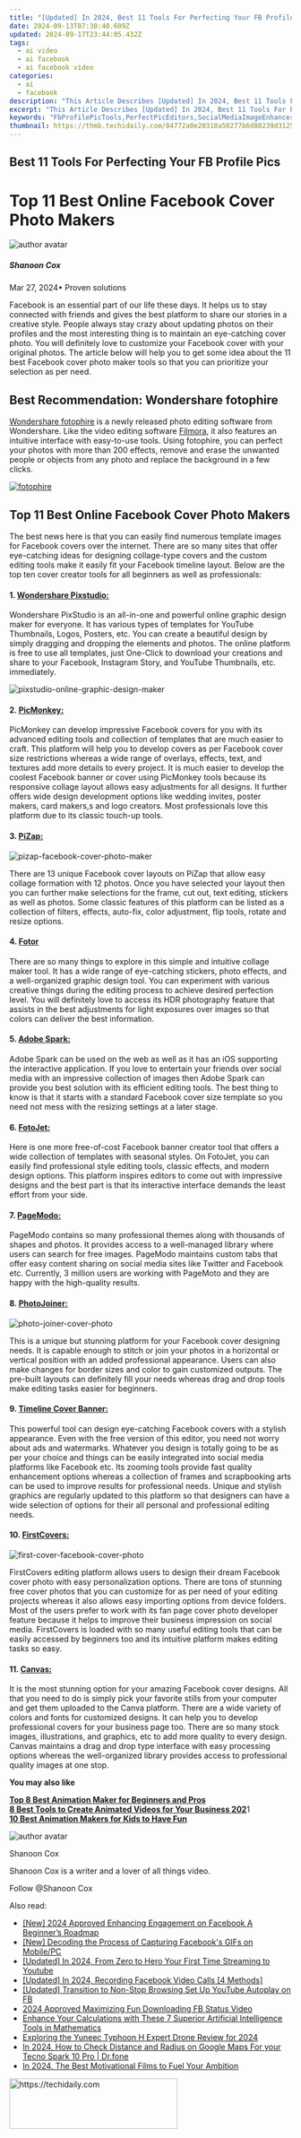 ```yaml
---
title: "[Updated] In 2024, Best 11 Tools For Perfecting Your FB Profile Pics"
date: 2024-09-13T07:30:40.609Z
updated: 2024-09-17T23:44:05.432Z
tags:
  - ai video
  - ai facebook
  - ai facebook video
categories:
  - ai
  - facebook
description: "This Article Describes [Updated] In 2024, Best 11 Tools For Perfecting Your FB Profile Pics"
excerpt: "This Article Describes [Updated] In 2024, Best 11 Tools For Perfecting Your FB Profile Pics"
keywords: "FbProfilePicTools,PerfectPicEditors,SocialMediaImageEnhancers,ProPhotoOptimizers,ProfilePictureBoost,FBImageToolkit,OptimalFBPics"
thumbnail: https://thmb.techidaily.com/84772a0e20318a50277b6d80239d31259f3d754cba45388a4148935e78d13735.jpg
---
```


## Best 11 Tools For Perfecting Your FB Profile Pics

# Top 11 Best Online Facebook Cover Photo Makers

![author avatar](https://images.wondershare.com/filmora/article-images/shannon-cox.jpg)

##### Shanoon Cox

 Mar 27, 2024• Proven solutions

Facebook is an essential part of our life these days. It helps us to stay connected with friends and gives the best platform to share our stories in a creative style. People always stay crazy about updating photos on their profiles and the most interesting thing is to maintain an eye-catching cover photo. You will definitely love to customize your Facebook cover with your original photos. The article below will help you to get some idea about the 11 best Facebook cover photo maker tools so that you can prioritize your selection as per need.

## Best Recommendation: Wondershare fotophire

[Wondershare fotophire](https://tools.techidaily.com/wondershare/fotophire/download/) is a newly released photo editing software from Wondershare. Like the video editing software [Filmora](https://tools.techidaily.com/wondershare/filmora/download/), it also features an intuitive interface with easy-to-use tools. Using fotophire, you can perfect your photos with more than 200 effects, remove and erase the unwanted people or objects from any photo and replace the background in a few clicks.

[![fotophire](https://images.wondershare.com/filmora/article-images/fotophire-article-banner.jpg) ](https://photo.wondershare.com/?utm%5Fsource=filmora.wondershare.com&utm%5Fmedium=referral&utm%5Fcampaign=photoapps)

## Top 11 Best Online Facebook Cover Photo Makers

The best news here is that you can easily find numerous template images for Facebook covers over the internet. There are so many sites that offer eye-catching ideas for designing collage-type covers and the custom editing tools make it easily fit your Facebook timeline layout. Below are the top ten cover creator tools for all beginners as well as professionals:

#### 1. [Wondershare Pixstudio:](https://tools.techidaily.com/wondershare/fotophire/download/)

Wondershare PixStudio is an all-in-one and powerful online graphic design maker for everyone. It has various types of templates for YouTube Thumbnails, Logos, Posters, etc. You can create a beautiful design by simply dragging and dropping the elements and photos. The online platform is free to use all templates, just One-Click to download your creations and share to your Facebook, Instagram Story, and YouTube Thumbnails, etc. immediately.

![pixstudio-online-graphic-design-maker](https://images.wondershare.com/filmora/article-images/pixstudio-online-graphic-design-maker.jpg)

#### 2. [PicMonkey:](https://carlcheo.com/best-free-online-facebook-cover-collage-makers)

PicMonkey can develop impressive Facebook covers for you with its advanced editing tools and collection of templates that are much easier to craft. This platform will help you to develop covers as per Facebook cover size restrictions whereas a wide range of overlays, effects, text, and textures add more details to every project. It is much easier to develop the coolest Facebook banner or cover using PicMonkey tools because its responsive collage layout allows easy adjustments for all designs. It further offers wide design development options like wedding invites, poster makers, card makers,s and logo creators. Most professionals love this platform due to its classic touch-up tools.

#### 3. [PiZap:](https://www.pizap.com/facebook%5Fcover%5Fmaker)

![pizap-facebook-cover-photo-maker](https://images.wondershare.com/filmora/article-images/pizap-facebook-cover-photo-maker.jpg)

There are 13 unique Facebook cover layouts on PiZap that allow easy collage formation with 12 photos. Once you have selected your layout then you can further make selections for the frame, cut out, text editing, stickers as well as photos. Some classic features of this platform can be listed as a collection of filters, effects, auto-fix, color adjustment, flip tools, rotate and resize options.

#### 4. [Fotor](https://www.fotor.com/features/facebook.html)

There are so many things to explore in this simple and intuitive collage maker tool. It has a wide range of eye-catching stickers, photo effects, and a well-organized graphic design tool. You can experiment with various creative things during the editing process to achieve desired perfection level. You will definitely love to access its HDR photography feature that assists in the best adjustments for light exposures over images so that colors can deliver the best information.

#### 5. [Adobe Spark:](https://spark.adobe.com/make/banner-maker/facebook-covers)

Adobe Spark can be used on the web as well as it has an iOS supporting the interactive application. If you love to entertain your friends over social media with an impressive collection of images then Adobe Spark can provide you best solution with its efficient editing tools. The best thing to know is that it starts with a standard Facebook cover size template so you need not mess with the resizing settings at a later stage.

#### 6. [FotoJet:](https://www.fotojet.com/features/social-media-design/facebook-cover.html)

Here is one more free-of-cost Facebook banner creator tool that offers a wide collection of templates with seasonal styles. On FotoJet, you can easily find professional style editing tools, classic effects, and modern design options. This platform inspires editors to come out with impressive designs and the best part is that its interactive interface demands the least effort from your side.

#### 7. [PageModo:](https://www.pagemodo.com/welcome/cover-photos)

PageModo contains so many professional themes along with thousands of shapes and photos. It provides access to a well-managed library where users can search for free images. PageModo maintains custom tabs that offer easy content sharing on social media sites like Twitter and Facebook etc. Currently, 3 million users are working with PageMoto and they are happy with the high-quality results.

#### 8. [PhotoJoiner:](https://www.photojoiner.net/)

![photo-joiner-cover-photo](https://images.wondershare.com/filmora/article-images/photo-joiner-cover-photo.jpg)

This is a unique but stunning platform for your Facebook cover designing needs. It is capable enough to stitch or join your photos in a horizontal or vertical position with an added professional appearance. Users can also make changes for border sizes and color to gain customized outputs. The pre-built layouts can definitely fill your needs whereas drag and drop tools make editing tasks easier for beginners.

#### 9. [Timeline Cover Banner:](https://www.timelinecoverbanner.com/Facebook-cover-photo-maker/)

This powerful tool can design eye-catching Facebook covers with a stylish appearance. Even with the free version of this editor, you need not worry about ads and watermarks. Whatever you design is totally going to be as per your choice and things can be easily integrated into social media platforms like Facebook etc. Its zooming tools provide fast quality enhancement options whereas a collection of frames and scrapbooking arts can be used to improve results for professional needs. Unique and stylish graphics are regularly updated to this platform so that designers can have a wide selection of options for their all personal and professional editing needs.

#### 10. [FirstCovers:](https://www.firstcovers.com/)

![first-cover-facebook-cover-photo](https://images.wondershare.com/filmora/article-images/first-cover-facebook-cover-photo.jpg)

FirstCovers editing platform allows users to design their dream Facebook cover photo with easy personalization options. There are tons of stunning free cover photos that you can customize for as per need of your editing projects whereas it also allows easy importing options from device folders. Most of the users prefer to work with its fan page cover photo developer feature because it helps to improve their business impression on social media. FirstCovers is loaded with so many useful editing tools that can be easily accessed by beginners too and its intuitive platform makes editing tasks so easy.

#### 11. [Canvas:](https://www.canva.com/create/facebook-covers/)

It is the most stunning option for your amazing Facebook cover designs. All that you need to do is simply pick your favorite stills from your computer and get them uploaded to the Canva platform. There are a wide variety of colors and fonts for customized designs. It can help you to develop professional covers for your business page too. There are so many stock images, illustrations, and graphics, etc to add more quality to every design. Canvas maintains a drag and drop type interface with easy processing options whereas the well-organized library provides access to professional quality images at one stop.

**You may also like**

[**Top 8 Best Animation Maker for Beginners and Pros**](https://tools.techidaily.com/wondershare/filmora/download/)  
[**8 Best Tools to Create Animated Videos for Your Business 202**](https://tools.techidaily.com/wondershare/filmora/download/)1  
[**10 Best Animation Makers for Kids to Have Fun**](https://tools.techidaily.com/wondershare/filmora/download/)

![author avatar](https://images.wondershare.com/filmora/article-images/shannon-cox.jpg)

Shanoon Cox

Shanoon Cox is a writer and a lover of all things video.

Follow @Shanoon Cox

<ins class="adsbygoogle"
      style="display:block"
      data-ad-client="ca-pub-7571918770474297"
      data-ad-slot="8358498916"
      data-ad-format="auto"
      data-full-width-responsive="true"></ins>

<span class="atpl-alsoreadstyle">Also read:</span>
<div><ul>
<li><a href="https://facebook-videos.techidaily.com/new-2024-approved-enhancing-engagement-on-facebook-a-beginners-roadmap/"><u>[New] 2024 Approved Enhancing Engagement on Facebook A Beginner’s Roadmap</u></a></li>
<li><a href="https://facebook-videos.techidaily.com/new-decoding-the-process-of-capturing-facebooks-gifs-on-mobilepc/"><u>[New] Decoding the Process of Capturing Facebook's GIFs on Mobile/PC</u></a></li>
<li><a href="https://eaxpv-info.techidaily.com/updated-in-2024-from-zero-to-hero-your-first-time-streaming-to-youtube/"><u>[Updated] In 2024, From Zero to Hero Your First Time Streaming to Youtube</u></a></li>
<li><a href="https://facebook-videos.techidaily.com/updated-in-2024-recording-facebook-video-calls-4-methods/"><u>[Updated] In 2024, Recording Facebook Video Calls [4 Methods]</u></a></li>
<li><a href="https://facebook-videos.techidaily.com/updated-transition-to-non-stop-browsing-set-up-youtube-autoplay-on-fb/"><u>[Updated] Transition to Non-Stop Browsing Set Up YouTube Autoplay on FB</u></a></li>
<li><a href="https://facebook-video-recording.techidaily.com/2024-approved-maximizing-fun-downloading-fb-status-video/"><u>2024 Approved Maximizing Fun Downloading FB Status Video</u></a></li>
<li><a href="https://tech-haven.techidaily.com/enhance-your-calculations-with-these-7-superior-artificial-intelligence-tools-in-mathematics/"><u>Enhance Your Calculations with These 7 Superior Artificial Intelligence Tools in Mathematics</u></a></li>
<li><a href="https://article-knowledge.techidaily.com/exploring-the-yuneec-typhoon-h-expert-drone-review-for-2024/"><u>Exploring the Yuneec Typhoon H Expert Drone Review for 2024</u></a></li>
<li><a href="https://android-location-track.techidaily.com/in-2024-how-to-check-distance-and-radius-on-google-maps-for-your-tecno-spark-10-pro-drfone-by-drfone-virtual-android/"><u>In 2024, How to Check Distance and Radius on Google Maps For your Tecno Spark 10 Pro | Dr.fone</u></a></li>
<li><a href="https://some-guidance.techidaily.com/in-2024-the-best-motivational-films-to-fuel-your-ambition/"><u>In 2024, The Best Motivational Films to Fuel Your Ambition</u></a></li>
</ul></div>

<!-- affiliate ads begin -->
<a href="https://aligracehair.sjv.io/c/5597632/2047406/19272" target="_top" id="2047406">
  <img src="//a.impactradius-go.com/display-ad/19272-2047406" border="0" alt="https://techidaily.com" width="300" height="90"/>
</a>
<img height="0" width="0" src="https://aligracehair.sjv.io/i/5597632/2047406/19272" style="position:absolute;visibility:hidden;" border="0" />
<!-- affiliate ads end -->


